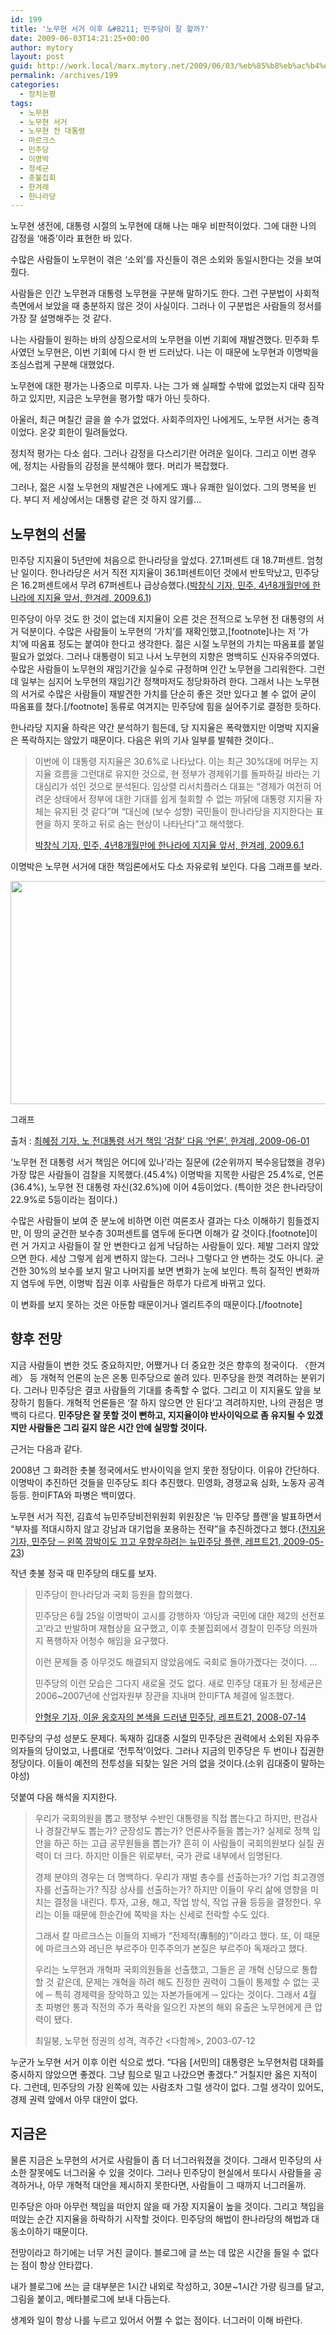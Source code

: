 ```yaml
---
id: 199
title: '노무현 서거 이후 &#8211; 민주당이 잘 할까?'
date: 2009-06-03T14:21:25+00:00
author: mytory
layout: post
guid: http://work.local/marx.mytory.net/2009/06/03/%eb%85%b8%eb%ac%b4%ed%98%84-%ec%84%9c%ea%b1%b0-%ec%9d%b4%ed%9b%84-%eb%af%bc%ec%a3%bc%eb%8b%b9%ec%9d%b4-%ec%9e%98-%ed%95%a0%ea%b9%8c/
permalink: /archives/199
categories:
  - 정치논평
tags:
  - 노무현
  - 노무현 서거
  - 노무현 전 대통령
  - 마르크스
  - 민주당
  - 이명박
  - 정세균
  - 촛불집회
  - 한겨레
  - 한나라당
---
```

<div id="" class="gray-textbox">
  <p>
    노무현 생전에, 대통령 시절의 노무현에 대해 나는 매우 비판적이었다. 그에 대한 나의 감정을 ‘애증’이라 표현한 바 있다.
  </p>
  
  <p>
    수많은 사람들이 노무현이 겪은 ‘소외’를 자신들이 겪은 소외와 동일시한다는 것을 보여 줬다.
  </p>
  
  <p>
    사람들은 인간 노무현과 대통령 노무현을 구분해 말하기도 한다. 그런 구분법이 사회적 측면에서 보았을 때 충분하지 않은 것이 사실이다. 그러나 이 구분법은 사람들의 정서를 가장 잘 설명해주는 것 같다.
  </p>
  
  <p>
    나는 사람들이 원하는 바의 상징으로서의 노무현을 이번 기회에 재발견했다. 민주화 투사였던 노무현은, 이번 기회에 다시 한 번 드러났다. 나는 이 때문에 노무현과 이명박을 조심스럽게 구분해 대했었다.
  </p>
  
  <p>
    노무현에 대한 평가는 나중으로 미루자. 나는 그가 왜 실패할 수밖에 없었는지 대략 짐작하고 있지만, 지금은 노무현을 평가할 때가 아닌 듯하다.
  </p>
  
  <p>
    아울러, 최근 며칠간 글을 쓸 수가 없었다. 사회주의자인 나에게도, 노무현 서거는 충격이었다. 온갖 회한이 밀려들었다.
  </p>
  
  <p>
    정치적 평가는 다소 쉽다. 그러나 감정을 다스리기란 어려운 일이다. 그리고 이번 경우에, 정치는 사람들의 감정을 분석해야 했다. 머리가 복잡했다.
  </p>
  
  <p>
    그러나, 젊은 시절 노무현의 재발견은 나에게도 꽤나 유쾌한 일이었다. 그의 명복을 빈다. 부디 저 세상에서는 대통령 같은 것 하지 않기를…
  </p></p>
</div>

## 노무현의 선물

민주당 지지율이 5년만에 처음으로 한나라당을 앞섰다. 27.1퍼센트 대 18.7퍼센트. 엄청난 일이다. 한나라당은 서거 직전 지지율이 36.1퍼센트이던 것에서 반토막났고, 민주당은 16.2퍼센트에서 무려 67퍼센트나 급상승했다.(<a href="http://www.hani.co.kr/arti/society/society_general/357940.html" target="_blank" title="기사 보기">박창식 기자, 민주, 4년8개월만에 한나라에 지지율 앞서, 한겨레, 2009.6.1</a>)

민주당이 아무 것도 한 것이 없는데 지지율이 오른 것은 전적으로 노무현 전 대통령의 서거 덕분이다. 수많은 사람들이 노무현의 ‘가치’를 재확인했고,[footnote]나는 저 ‘가치’에 따옴표 정도는 붙여야 한다고 생각한다. 젊은 시절 노무현의 가치는 따옴표를 붙일 필요가 없었다. 그러나 대통령이 되고 나서 노무현의 지향은 명백히도 신자유주의였다. 수많은 사람들이 노무현의 재임기간을 실수로 규정하며 인간 노무현을 그리워한다. 그런데 일부는 심지어 노무현의 재임기간 정책마저도 정당화하려 한다. 그래서 나는 노무현의 서거로 수많은 사람들이 재발견한 가치를 단순히 좋은 것만 있다고 볼 수 없어 굳이 따옴표를 쳤다.[/footnote] 동류로 여겨지는 민주당에 힘을 실어주기로 결정한 듯하다.

한나라당 지지율 하락은 약간 분석하기 힘든데, 당 지지율은 폭락했지만 이명박 지지율은 폭락하지는 않았기 때문이다. 다음은 위의 기사 일부를 발췌한 것이다..

> 이번에 이 대통령 지지율은 30.6%로 나타났다. 이는 최근 30%대에 머무는 지지율 흐름을 그런대로 유지한 것으로, 현 정부가 경제위기를 돌파하길 바라는 기대심리가 섞인 것으로 분석된다. 임상렬 리서치플러스 대표는 “경제가 여전히 어려운 상태에서 정부에 대한 기대를 쉽게 철회할 수 없는 까닭에 대통령 지지율 자체는 유지된 것 같다”며 “대신에 (보수 성향) 국민들이 한나라당을 지지한다는 표현을 하지 못하고 뒤로 숨는 현상이 나타난다”고 해석했다.
> 
> <p class="rep">
>   <a href="http://www.hani.co.kr/arti/society/society_general/357940.html" target="_blank" title="기사 보기">박창식 기자, 민주, 4년8개월만에 한나라에 지지율 앞서, 한겨레, 2009.6.1</a>
> </p>

이명박은 노무현 서거에 대한 책임론에서도 다소 자유로워 보인다. 다음 그래프를 보라.


<img src="http://work.local/marx.mytory.net/wp-content/uploads/1/cfile24.uf.122CB6154A26865B6D00A3.jpg" class="aligncenter" width="540" height="357" alt="" filename="20090601hani_whos.jpg" filemime="image/jpeg" /> 

그래프
    
출처 : <a href="http://www.hani.co.kr/arti/society/society_general/357967.html" target="_blank" title="기사 보기">최혜정 기자, 노 전대통령 서거 책임 ‘검찰’ 다음 ‘언론’, 한겨레, 2009-06-01</a>

‘노무현 전 대통령 서거 책임은 어디에 있나’라는 질문에 (2순위까지 복수응답했을 경우) 가장 많은 사람들이 검찰을 지목했다.(45.4%) 이명박을 지목한 사람은 25.4%로, 언론(36.4%), 노무현 전 대통령 자신(32.6%)에 이어 4등이었다. (특이한 것은 한나라당이 22.9%로 5등이라는 점이다.)

수많은 사람들이 보여 준 분노에 비하면 이런 여론조사 결과는 다소 이해하기 힘들겠지만, 이 땅의 굳건한 보수층 30퍼센트를 염두에 둔다면 이해가 갈 것이다.[footnote]이런 거 가지고 사람들이 잘 안 변한다고 쉽게 낙담하는 사람들이 있다. 제발 그러지 않았으면 한다. 세상 그렇게 쉽게 변하지 않는다. 그러나 그렇다고 안 변하는 것도 아니다. 굳건한 30%의 보수를 보지 말고 나머지를 보면 변화가 눈에 보인다. 특히 질적인 변화까지 염두에 두면, 이명박 집권 이후 사람들은 하루가 다르게 바뀌고 있다.
  
이 변화를 보지 못하는 것은 아둔함 때문이거나 엘리트주의 때문이다.[/footnote]

## 향후 전망

지금 사람들이 변한 것도 중요하지만, 어쨌거나 더 중요한 것은 향후의 정국이다. 〈한겨레〉 등 개혁적 언론의 눈은 온통 민주당으로 쏠려 있다. 민주당을 한껏 격려하는 분위기다. 그러나 민주당은 결코 사람들의 기대를 충족할 수 없다. 그리고 이 지지율도 앞을 보장하기 힘들다. 개혁적 언론들은 ‘잘 하지 않으면 안 된다’고 격려하지만, 나의 관점은 명백히 다르다. **민주당은 잘 못할 것이 뻔하고, 지지율이야 반사이익으로 좀 유지될 수 있겠지만 사람들은 그리 길지 않은 시간 안에 실망할 것이다.**

근거는 다음과 같다.

2008년 그 화려한 촛불 정국에서도 반사이익을 얻지 못한 정당이다. 이유야 간단하다. 이명박이 추진하던 것들을 민주당도 죄다 추진했다. 민영화, 경쟁교육 심화, 노동자 공격 등등. 한미FTA와 파병은 백미였다.

노무현 서거 직전, 김효석 뉴민주당비전위원회 위원장은 ‘뉴 민주당 플랜’을 발표하면서 “부자를 적대시하지 않고 강남과 대기업을 포용하는 전략”을 추진하겠다고 했다.(<a href="http://www.left21.com/article/6527" target="_blank" title="기사 보기">전지윤 기자, 민주당 ─ 왼쪽 깜박이도 끄고 우향우하려는 뉴민주당 플랜, 레프트21, 2009-05-23</a>)

작년 촛불 정국 때 민주당의 태도를 보자.

> 민주당이 한나라당과 국회 등원을 합의했다.
> 
> 민주당은 6월 25일 이명박이 고시를 강행하자 ‘야당과 국민에 대한 제2의 선전포고’라고 반발하며 재협상을 요구했고, 이후 촛불집회에서 경찰이 민주당 의원까지 폭행하자 어청수 해임을 요구했다.
> 
> 이런 문제들 중 아무것도 해결되지 않았음에도 국회로 돌아가겠다는 것이다. …
> 
> 민주당의 이런 모습은 그다지 새로울 것도 없다. 새로 민주당 대표가 된 정세균은 2006~2007년에 산업자원부 장관을 지내며 한미FTA 체결에 일조했다.
> 
> <p class="rep">
>   <a href="http://www.left21.com/article/5638" target="_blank" title="기사 보기">안형우 기자, 이윤 옹호자의 본색을 드러낸 민주당, 레프트21, 2008-07-14</a>
> </p>

민주당의 구성 성분도 문제다. 독재하 김대중 시절의 민주당은 권력에서 소외된 자유주의자들의 당이었고, 나름대로 ‘전투적’이었다. 그러나 지금의 민주당은 두 번이나 집권한 정당이다. 이들이 예전의 전투성을 되찾는 일은 거의 없을 것이다.(소위 김대중이 말하는 야성)

덧붙여 다음 해석을 지지한다.

> 우리가 국회의원을 뽑고 행정부 수반인 대통령을 직접 뽑는다고 하지만, 판검사나 경찰간부도 뽑는가? 군장성도 뽑는가? 언론사주들을 뽑는가? 실제로 정책 입안을 하곤 하는 고급 공무원들을 뽑는가? 흔히 이 사람들이 국회의원보다 실질 권력이 더 크다. 하지만 이들은 위로부터, 국가 관료 내부에서 임명된다.
> 
> 경제 분야의 경우는 더 명백하다. 우리가 재벌 총수를 선출하는가? 기업 최고경영자를 선출하는가? 직장 상사를 선출하는가? 하지만 이들이 우리 삶에 영향을 미치는 결정을 내린다. 투자, 고용, 해고, 작업 방식, 작업 규율 등등을 결정한다. 우리는 이들 때문에 한순간에 쪽박을 차는 신세로 전락할 수도 있다.
> 
> 그래서 칼 마르크스는 이들의 지배가 “전제적(專制的)”이라고 했다. 또, 이 때문에 마르크스와 레닌은 부르주아 민주주의가 본질은 부르주아 독재라고 했다.
> 
> 우리는 노무현과 개혁파 국회의원들을 선출했고, 그들은 곧 개혁 신당으로 통합할 것 같은데, 문제는 개혁을 하려 해도 진정한 권력이 그들이 통제할 수 없는 곳에 ─ 특히 경제력을 장악하고 있는 자본가들에게 ─ 있다는 것이다. 그래서 4월 초 파병안 통과 직전의 주가 폭락을 일으킨 자본의 해외 유출은 노무현에게 큰 압력이 됐다.
> 
> <p class="rep">
>   최일붕, 노무현 정권의 성격, 격주간 <다함께>, 2003-07-12
> </p>

누군가 노무현 서거 이후 이런 식으로 썼다. “다음 <span class="help">[서민의]</span> 대통령은 노무현처럼 대화를 중시하지 않았으면 좋겠다. 그냥 힘으로 밀고 나갔으면 좋겠다.” 거칠지만 옳은 지적이다. 그런데, 민주당의 가장 왼쪽에 있는 사람조차 그럴 생각이 없다. 그럴 생각이 있어도, 경제 권력 앞에서 아무 대안이 없다.

## 지금은

물론 지금은 노무현의 서거로 사람들이 좀 더 너그러워졌을 것이다. 그래서 민주당의 사소한 잘못에도 너그러울 수 있을 것이다. 그러나 민주당이 현실에서 또다시 사람들을 공격하거나, 아무 개혁적 대안을 제시하지 못한다면, 사람들이 그 때까지 너그러울까.

민주당은 아마 아무런 책임을 떠안지 않을 때 가장 지지율이 높을 것이다. 그리고 책임을 떠앉는 순간 지지율을 하락하기 시작할 것이다. 민주당의 해법이 한나라당의 해법과 대동소이하기 때문이다.

<div id="" class="gray-textbox">
  <p>
    전망이라고 하기에는 너무 거친 글이다. 블로그에 글 쓰는 데 많은 시간을 들일 수 없다는 점이 항상 안타깝다.
  </p>
  
  <p>
    내가 블로그에 쓰는 글 대부분은 1시간 내외로 작성하고, 30분~1시간 가량 링크를 달고, 그림을 붙이고, 메타블로그에 보내 다듬는다.
  </p>
  
  <p>
    생계와 일이 항상 나를 누르고 있어서 어쩔 수 없는 점이다. 너그러이 이해 바란다.
  </p></p>
</div>